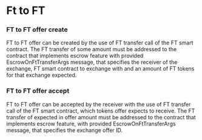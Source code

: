 # Ft to FT

### FT to FT offer create

FT to FT offer can be created by the use of FT transfer call of the FT smart contract. The FT transfer of some amount must be addressed to the contract that implements escrow feature with provided EscrowOnFtTransferArgs message, that specifies the receiver of the exchange, FT smart contract to exchange with and an amount of FT tokens for that exchange expected.

### FT to FT offer accept

FT to FT offer can be accepted by the receiver with the use of FT transfer call of the FT smart contract, which tokens offer expects to receive. The FT transfer of expected in offer amount must be addressed to the contract that implements escrow feature, with provided EscrowOnFtTransferArgs message, that specifies the exchange offer ID.
